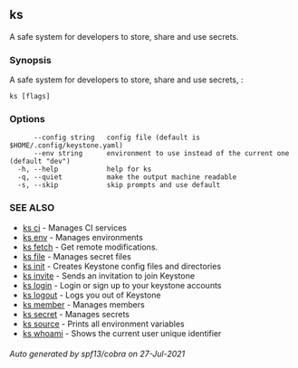 ## ks

A safe system for developers to store, share and use secrets.

### Synopsis

A safe system for developers to store, share and use secrets,
	:


```
ks [flags]
```

### Options

```
      --config string   config file (default is $HOME/.config/keystone.yaml)
      --env string      environment to use instead of the current one (default "dev")
  -h, --help            help for ks
  -q, --quiet           make the output machine readable
  -s, --skip            skip prompts and use default
```

### SEE ALSO

* [ks ci](ks_ci.md)	 - Manages CI services
* [ks env](ks_env.md)	 - Manages environments
* [ks fetch](ks_fetch.md)	 - Get remote modifications.
* [ks file](ks_file.md)	 - Manages secret files
* [ks init](ks_init.md)	 - Creates Keystone config files and directories
* [ks invite](ks_invite.md)	 - Sends an invitation to join Keystone
* [ks login](ks_login.md)	 - Login or sign up to your keystone accounts
* [ks logout](ks_logout.md)	 - Logs you out of Keystone
* [ks member](ks_member.md)	 - Manages members
* [ks secret](ks_secret.md)	 - Manages secrets
* [ks source](ks_source.md)	 - Prints all environment variables
* [ks whoami](ks_whoami.md)	 - Shows the current user unique identifier

###### Auto generated by spf13/cobra on 27-Jul-2021
